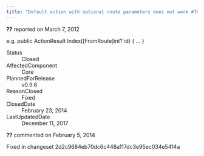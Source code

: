 ```yaml
---
title: "Default action with optional route parameters does not work #783"
---
```

<div class="issue-report"><div class="issue-header"><b>??</b> reported on <time datetime="2012-03-07T12:46:49.44-08:00" title="2012-03-07T12:46:49.44-08:00">March 7, 2012</time></div><div class="issue-message" markdown="1">

e.g.
public ActionResult Index([FromRoute]int? id) {
   ...
}

</div><div class="issue-footer"><dl><dt>Status</dt><dd>Closed</dd><dt>AffectedComponent</dt><dd>Core</dd><dt>PlannedForRelease</dt><dd>v0.9.6</dd><dt>ReasonClosed</dt><dd>Fixed</dd><dt>ClosedDate</dt><dd><time datetime="2014-02-23T19:19:03.797-08:00" title="2014-02-23T19:19:03.797-08:00">February 23, 2014</time></dd><dt>LastUpdatedDate</dt><dd><time datetime="2017-12-11T02:15:56.247-08:00" title="2017-12-11T02:15:56.247-08:00">December 11, 2017</time></dd></dl></div></div><div id="comment-132729" class="issue-comment"><div class="issue-header"><b>??</b> commented on <time datetime="2014-02-05T11:42:29.713-08:00" title="2014-02-05T11:42:29.713-08:00">February 5, 2014</time></div><div class="issue-message" markdown="1">

Fixed in changeset 2d2c9684eb70dc6c448a117dc3e95ec034e5414a

</div></div>
